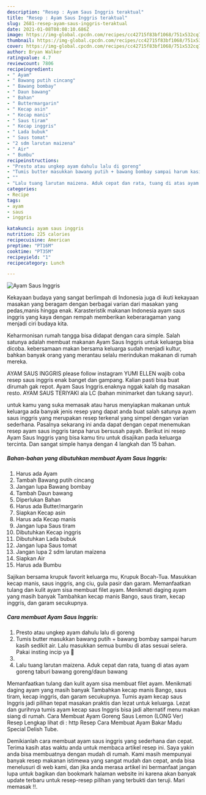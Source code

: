 ```yaml
---
description: "Resep : Ayam Saus Inggris teraktual"
title: "Resep : Ayam Saus Inggris teraktual"
slug: 2681-resep-ayam-saus-inggris-teraktual
date: 2021-01-08T08:08:10.686Z
image: https://img-global.cpcdn.com/recipes/cc42715f83bf1068/751x532cq70/ayam-saus-inggris-foto-resep-utama.jpg
thumbnail: https://img-global.cpcdn.com/recipes/cc42715f83bf1068/751x532cq70/ayam-saus-inggris-foto-resep-utama.jpg
cover: https://img-global.cpcdn.com/recipes/cc42715f83bf1068/751x532cq70/ayam-saus-inggris-foto-resep-utama.jpg
author: Bryan Walker
ratingvalue: 4.7
reviewcount: 7806
recipeingredient:
- " Ayam"
- " Bawang putih cincang"
- " Bawang bombay"
- " Daun bawang"
- " Bahan"
- " Buttermargarin"
- " Kecap asin"
- " Kecap manis"
- " Saus tiram"
- " Kecap inggris"
- " Lada bubuk"
- " Saus tomat"
- "2 sdm larutan maizena"
- " Air"
- " Bumbu"
recipeinstructions:
- "Presto atau ungkep ayam dahulu lalu di goreng"
- "Tumis butter masukkan bawang putih + bawang bombay sampai harum kasih sedikit air. Lalu masukkan semua bumbu di atas sesuai selera. Pakai insting incip ya 😬"
- ""
- "Lalu tuang larutan maizena. Aduk cepat dan rata, tuang di atas ayam goreng taburi bawang goreng/daun bawang"
categories:
- Recipe
tags:
- ayam
- saus
- inggris

katakunci: ayam saus inggris 
nutrition: 225 calories
recipecuisine: American
preptime: "PT16M"
cooktime: "PT35M"
recipeyield: "1"
recipecategory: Lunch

---
```



![Ayam Saus Inggris](https://img-global.cpcdn.com/recipes/cc42715f83bf1068/751x532cq70/ayam-saus-inggris-foto-resep-utama.jpg)

Kekayaan budaya yang sangat berlimpah di Indonesia juga di ikuti kekayaan masakan yang beragam dengan berbagai varian dari masakan yang pedas,manis hingga enak. Karasteristik makanan Indonesia ayam saus inggris yang kaya dengan rempah memberikan keberaragaman yang menjadi ciri budaya kita.


Keharmonisan rumah tangga bisa didapat dengan cara simple. Salah satunya adalah membuat makanan Ayam Saus Inggris untuk keluarga bisa dicoba. kebersamaan makan bersama keluarga sudah menjadi kultur, bahkan banyak orang yang merantau selalu merindukan makanan di rumah mereka.

AYAM SAUS INGGRIS please follow instagram YUMI ELLEN wajib coba resep saus inggris enak banget dan gampang. Kalian pasti bisa buat dirumah gak repot. Ayam Saus Inggris.enaknya nggak kalah dg masakan resto. AYAM SAUS TERIYAKI ala LC (bahan minimarket dan tukang sayur).

untuk kamu yang suka memasak atau harus menyiapkan makanan untuk keluarga ada banyak jenis resep yang dapat anda buat salah satunya ayam saus inggris yang merupakan resep terkenal yang simpel dengan varian sederhana. Pasalnya sekarang ini anda dapat dengan cepat menemukan resep ayam saus inggris tanpa harus bersusah payah.
Berikut ini resep Ayam Saus Inggris yang bisa kamu tiru untuk disajikan pada keluarga tercinta. Dan sangat simple hanya dengan 4 langkah dan 15 bahan.


<!--inarticleads1-->

##### Bahan-bahan yang dibutuhkan membuat Ayam Saus Inggris:

1. Harus ada  Ayam
1. Tambah  Bawang putih cincang
1. Jangan lupa  Bawang bombay
1. Tambah  Daun bawang
1. Diperlukan  Bahan
1. Harus ada  Butter/margarin
1. Siapkan  Kecap asin
1. Harus ada  Kecap manis
1. Jangan lupa  Saus tiram
1. Dibutuhkan  Kecap inggris
1. Dibutuhkan  Lada bubuk
1. Jangan lupa  Saus tomat
1. Jangan lupa 2 sdm larutan maizena
1. Siapkan  Air
1. Harus ada  Bumbu


Sajikan bersama krupuk favorit keluarga mu, Krupuk Bocah-Tua. Masukkan kecap manis, saus inggris, ang ciu, gula pasir dan garam. Memanfaatkan tulang dan kulit ayam sisa membuat filet ayam. Menikmati daging ayam yang masih banyak Tambahkan kecap manis Bango, saus tiram, kecap inggris, dan garam secukupnya. 

<!--inarticleads2-->

##### Cara membuat  Ayam Saus Inggris:

1. Presto atau ungkep ayam dahulu lalu di goreng
1. Tumis butter masukkan bawang putih + bawang bombay sampai harum kasih sedikit air. Lalu masukkan semua bumbu di atas sesuai selera. Pakai insting incip ya 😬
1. 
1. Lalu tuang larutan maizena. Aduk cepat dan rata, tuang di atas ayam goreng taburi bawang goreng/daun bawang


Memanfaatkan tulang dan kulit ayam sisa membuat filet ayam. Menikmati daging ayam yang masih banyak Tambahkan kecap manis Bango, saus tiram, kecap inggris, dan garam secukupnya. Tumis ayam kecap saus Inggris jadi pilihan tepat masakan praktis dan lezat untuk keluarga. Lezat dan gurihnya tumis ayam kecap saus Inggris bisa jadi alternatif menu makan siang di rumah. Cara Membuat Ayam Goreng Saus Lemon (LONG Ver) Resep Lengkap lihat di : http Resep Cara Membuat Ayam Bakar Madu Special Delish Tube. 

Demikianlah cara membuat ayam saus inggris yang sederhana dan cepat. Terima kasih atas waktu anda untuk membaca artikel resep ini. Saya yakin anda bisa membuatnya dengan mudah di rumah. Kami masih mempunyai banyak resep makanan istimewa yang sangat mudah dan cepat, anda bisa menelusuri di web kami, dan jika anda merasa artikel ini bermanfaat jangan lupa untuk bagikan dan bookmark halaman website ini karena akan banyak update terbaru untuk resep-resep pilihan yang terbukti dan teruji. Mari memasak !!. 

